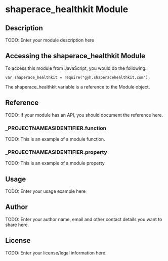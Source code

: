 # shaperace_healthkit Module

## Description

TODO: Enter your module description here

## Accessing the shaperace_healthkit Module

To access this module from JavaScript, you would do the following:

	var shaperace_healthkit = require("gyh.shaperacehealthkit.com");

The shaperace_healthkit variable is a reference to the Module object.	

## Reference

TODO: If your module has an API, you should document
the reference here.

### ___PROJECTNAMEASIDENTIFIER__.function

TODO: This is an example of a module function.

### ___PROJECTNAMEASIDENTIFIER__.property

TODO: This is an example of a module property.

## Usage

TODO: Enter your usage example here

## Author

TODO: Enter your author name, email and other contact
details you want to share here. 

## License

TODO: Enter your license/legal information here.

